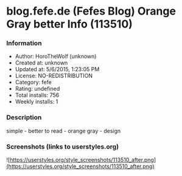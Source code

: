 # blog.fefe.de (Fefes Blog)  Orange Gray better Info (113510)

### Information
- Author: HoroTheWolf (unknown)
- Created at: unknown
- Updated at: 5/6/2015, 1:23:05 PM
- License: NO-REDISTRIBUTION
- Category: fefe
- Rating: undefined
- Total installs: 756
- Weekly installs: 1


### Description
simple - better to read - orange gray - design


### Screenshots (links to userstyles.org)
![https://userstyles.org/style_screenshots/113510_after.png](https://userstyles.org/style_screenshots/113510_after.png)


